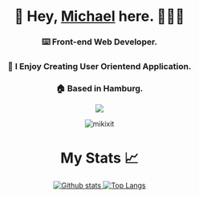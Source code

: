<h1 align="center">👋  Hey,  <a href="https://www.linkedin.com/in/michaeltorresdeveloper/">Michael</a> here.  👨🏻‍💻 </h1>
<h3 align="center"> ⌨️ Front-end Web Developer.  </h3>
<h3 align="center"> 🎯 I Enjoy Creating User Orientend Application.  </h3>
<h3 align="center">  🏠 Based in Hamburg. </h3>
<p align="center">
  <a href="#">
    <img src="https://skillicons.dev/icons?i=html,css,tailwind,sass,bootstrap,js,react,ts,nodejs,mysql,npm,apple,devto,godot"">
  </a>
</p>
<p align="center"> <img src="https://komarev.com/ghpvc/?username=mikixit&label=Profile%20views&color=0e75b6&style=flat&color=brightgreen" alt="mikixit"/> </p>

<h1 align="center">My Stats 📈</h1>

<p align="center">
  <a href="#">
    <img src="https://github-readme-stats.vercel.app/api?username=mikixit&theme=onedark&show_icons=true&hide_rank=true&custom_title=Stats&count_private=true&hide_border=true&hide=issues&line_height=24&bg_color=0d1117" alt="Github stats" />
    <img src="https://github-readme-stats.vercel.app/api/top-langs/?username=mikixit&layout=compact&theme=onedark&count_private=true&hide_border=true&bg_color=0d1117" alt="Top Langs">
  </a>
</p>





